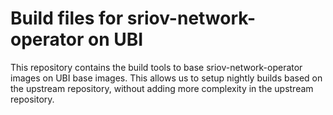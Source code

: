 # Build files for sriov-network-operator on UBI

This repository contains the build tools to base sriov-network-operator images on UBI base images.
This allows us to setup nightly builds based on the upstream repository, without adding more complexity in the upstream repository.
